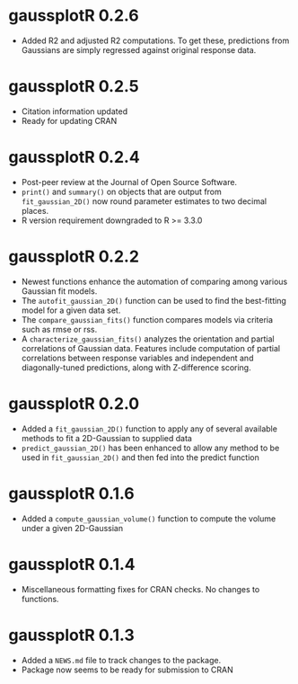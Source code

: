 # gaussplotR 0.2.6
* Added R2 and adjusted R2 computations. To get these, predictions from 
Gaussians are simply regressed against original response data. 

# gaussplotR 0.2.5
* Citation information updated  
* Ready for updating CRAN

# gaussplotR 0.2.4
* Post-peer review at the Journal of Open Source Software.
* `print()` and `summary()` on objects that are output from `fit_gaussian_2D()`
now round parameter estimates to two decimal places.
* R version requirement downgraded to R >= 3.3.0 


# gaussplotR 0.2.2
* Newest functions enhance the automation of comparing among various Gaussian 
fit models.  
* The `autofit_gaussian_2D()` function can be used to find the best-fitting 
model for a given data set.  
* The `compare_gaussian_fits()` function compares models via criteria such as 
rmse or rss.  
* A `characterize_gaussian_fits()` analyzes the orientation and partial 
correlations of Gaussian data. Features include computation of partial 
correlations between response variables and independent and diagonally-tuned 
predictions, along with Z-difference scoring.  

# gaussplotR 0.2.0

* Added a `fit_gaussian_2D()` function to apply any of several available methods
to fit a 2D-Gaussian to supplied data
* `predict_gaussian_2D()` has been enhanced to allow any method to be used in
`fit_gaussian_2D()` and then fed into the predict function

# gaussplotR 0.1.6

* Added a `compute_gaussian_volume()` function to compute the volume under a 
given 2D-Gaussian

# gaussplotR 0.1.4

* Miscellaneous formatting fixes for CRAN checks. No changes to functions.

# gaussplotR 0.1.3

* Added a `NEWS.md` file to track changes to the package.
* Package now seems to be ready for submission to CRAN
